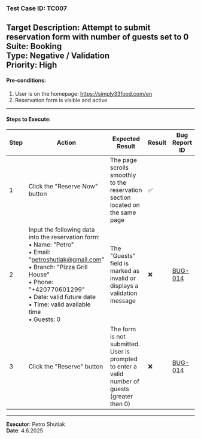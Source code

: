 ### Test Case ID: TC007  
**Target Description**: Attempt to submit reservation form with number of guests set to 0  
**Suite**: Booking  
**Type**: Negative / Validation  
**Priority**: High  
---

#### Pre-conditions:
1. User is on the homepage: https://simply33food.com/en  
2. Reservation form is visible and active  

---

#### Steps to Execute:

| Step | Action | Expected Result | Result | Bug Report ID |
|------|--------|------------------|--------|----------------|
| 1 | Click the "Reserve Now" button | The page scrolls smoothly to the reservation section located on the same page | ✅ | |
| 2 | Input the following data into the reservation form:<br>• Name: "Petro"<br>• Email: "petroshutiak@gmail.com"<br>• Branch: "Pizza Grill House"<br>• Phone: "+420770601299"<br>• Date: valid future date<br>• Time: valid available time<br>• Guests: 0 | The "Guests" field is marked as invalid or displays a validation message | ❌ | <a href='https://github.com/shutiak/simply33-qa-portfolio/blob/main/bug-reports/bugs/bug14.md'>BUG-014</a> |
| 3 | Click the "Reserve" button | The form is not submitted. User is prompted to enter a valid number of guests (greater than 0) | ❌ | <a href='https://github.com/shutiak/simply33-qa-portfolio/blob/main/bug-reports/bugs/bug14.md'>BUG-014</a> |

---

**Executor**: Petro Shutiak  
**Date**: 4.6.2025  
